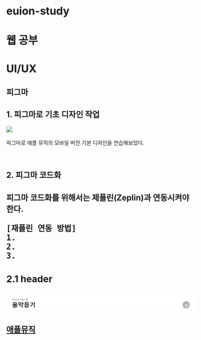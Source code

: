# euion-study

<h1>웹 공부</h1>

<h1> UI/UX </h1>
<h2> 피그마 <h2>
<h2>1. 피그마로 기초 디자인 작업</h2>
<img src="figmaParc/img/rmFigmaFin.png">
<p> 피그마로 애플 뮤직의 모바일 버전 기본 디자인을 연습해보았다.</p>
<br>
<h2>2. 피그마 코드화<h2>
<p>피그마 코드화를 위해서는 제플린(Zeplin)과 연동시켜야 한다.</p>
<pre><b>[재플린 연동 방법]<b>
1.
2.
3.
</pre>
<h3>2.1 header</h3>
<img src="figmaPrac/img/header.png">
<p><a href = "https://kmulikelionstudy.github.io/Euion-study/figmaPrac/apple01.html">애플뮤직</p>